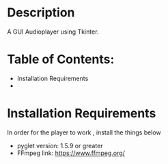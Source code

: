# Description
  A GUI Audioplayer using Tkinter.

# Table of Contents:
 * Installation Requirements
 * 

# Installation Requirements
In order for the player to work , install the things below
   * pyglet version: 1.5.9 or greater
   * FFmpeg link: https://www.ffmpeg.org/
